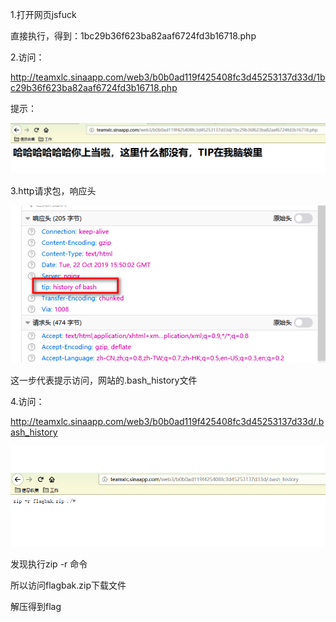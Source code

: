 1.打开网页jsfuck

直接执行，得到：1bc29b36f623ba82aaf6724fd3b16718.php

2.访问：

http://teamxlc.sinaapp.com/web3/b0b0ad119f425408fc3d45253137d33d/1bc29b36f623ba82aaf6724fd3b16718.php

提示：

![](images/931B7F1A6BDD436CB21B5DC1049848ECclipboard.png)

3.http请求包，响应头

![](images/44FCD2F7C5DE414C91D646EB025518FFclipboard.png)

这一步代表提示访问，网站的.bash_history文件

4.访问：

http://teamxlc.sinaapp.com/web3/b0b0ad119f425408fc3d45253137d33d/.bash_history

![](images/FAF59AB94D45428FB4B17168BDFB6684clipboard.png)

发现执行zip -r 命令

所以访问flagbak.zip下载文件

解压得到flag


